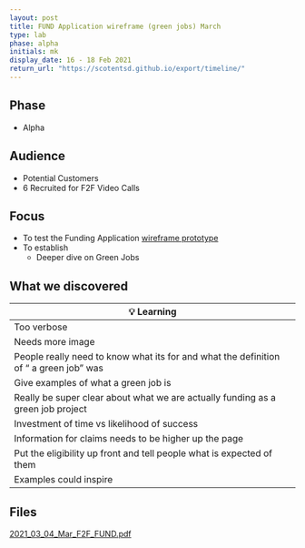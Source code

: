 ```yaml
---
layout: post
title: FUND Application wireframe (green jobs) March
type: lab
phase: alpha
initials: mk
display_date: 16 - 18 Feb 2021
return_url: "https://scotentsd.github.io/export/timeline/"
---
```


## Phase 
- Alpha

## Audience

- Potential Customers
- 6 Recruited for F2F Video Calls

## Focus

- To test the Funding Application [wireframe prototype](https://4jd442.axshare.com/)
- To establish 
  - Deeper dive on Green Jobs


## What we discovered

| 💡 Learning
| ---
| Too verbose
| Needs more image
| People really need to know what its for and what the definition of “ a green job” was
| Give examples of what a green job is
| Really be super clear about what we are actually funding as a green job project
| Investment of time vs likelihood of success
| Information for claims needs to be higher up the page
| Put the eligibility up front and tell people what is expected of them
| Examples could inspire

## Files
[2021_03_04_Mar_F2F_FUND.pdf](https://scotentsd.github.io/funding/files/2021_03_04_Mar_F2F_FUND.pdf)
<!--more-->
